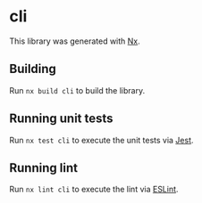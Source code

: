 # cli

This library was generated with [Nx](https://nx.dev).

## Building

Run `nx build cli` to build the library.

## Running unit tests

Run `nx test cli` to execute the unit tests via [Jest](https://jestjs.io).

## Running lint

Run `nx lint cli` to execute the lint via [ESLint](https://eslint.org/).
